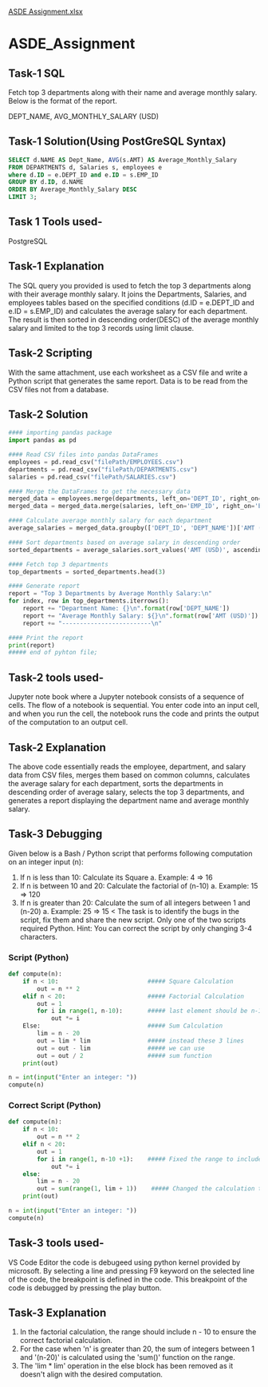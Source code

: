 [ASDE Assignment.xlsx](https://github.com/Piyush1411/ASDE_Assignment/files/11660887/ASDE.Assignment.xlsx)
# ASDE_Assignment
## Task-1 SQL
Fetch top 3 departments along with their name and average monthly salary. Below is the format of the report.

DEPT_NAME, AVG_MONTHLY_SALARY (USD)

## Task-1 Solution(Using PostGreSQL Syntax)

```sql 
SELECT d.NAME AS Dept_Name, AVG(s.AMT) AS Average_Monthly_Salary
FROM DEPARTMENTS d, Salaries s, employees e
where d.ID = e.DEPT_ID and e.ID = s.EMP_ID
GROUP BY d.ID, d.NAME
ORDER BY Average_Monthly_Salary DESC
LIMIT 3; 
```

## Task 1 Tools used- 
PostgreSQL

## Task-1 Explanation

The SQL query you provided is used to fetch the top 3 departments along with their average monthly salary. It joins the Departments, Salaries, and employees tables based on the specified conditions (d.ID = e.DEPT_ID and e.ID = s.EMP_ID) and calculates the average salary for each department. The result is then sorted in descending order(DESC) of the average monthly salary and limited to the top 3 records using limit clause.

## Task-2 Scripting

With the same attachment, use each worksheet as a CSV file and write a Python script that generates the same report. Data is to be read from the CSV files not from a database.

## Task-2 Solution

```python
#### importing pandas package
import pandas as pd

#### Read CSV files into pandas DataFrames
employees = pd.read_csv("filePath/EMPLOYEES.csv")
departments = pd.read_csv("filePath/DEPARTMENTS.csv")
salaries = pd.read_csv("filePath/SALARIES.csv")

#### Merge the DataFrames to get the necessary data
merged_data = employees.merge(departments, left_on='DEPT_ID', right_on='DEPT_ID')
merged_data = merged_data.merge(salaries, left_on='EMP_ID', right_on='EMP_ID')

#### Calculate average monthly salary for each department
average_salaries = merged_data.groupby(['DEPT_ID', 'DEPT_NAME'])['AMT (USD)'].mean().reset_index()

#### Sort departments based on average salary in descending order
sorted_departments = average_salaries.sort_values('AMT (USD)', ascending=False)

#### Fetch top 3 departments
top_departments = sorted_departments.head(3)

#### Generate report
report = "Top 3 Departments by Average Monthly Salary:\n"
for index, row in top_departments.iterrows():
    report += "Department Name: {}\n".format(row['DEPT_NAME'])
    report += "Average Monthly Salary: ${}\n".format(row['AMT (USD)'])
    report += "-------------------------\n"

#### Print the report
print(report)
##### end of pyhton file;
```

## Task-2 tools used-

Jupyter note book where a Jupyter notebook consists of a sequence of cells. The flow of a notebook is sequential. You enter code into an input cell, and when you run the cell, the notebook runs the code and prints the output of the computation to an output cell.

## Task-2 Explanation

The above code essentially reads the employee, department, and salary data from CSV files, merges them based on common columns, calculates the average salary for each department, sorts the departments in descending order of average salary, selects the top 3 departments, and generates a report displaying the department name and average monthly salary.

## Task-3 Debugging

Given below is a Bash / Python script that performs following computation on an integer input (n):
1.	If n is less than 10: Calculate its Square
  a.	Example: 4 => 16
2.	If n is between 10 and 20: Calculate the factorial of (n-10)
  a.	Example: 15 => 120
3.	If n is greater than 20: Calculate the sum of all integers between 1 and (n-20)
  a.	Example: 25 => 15
<
The task is to identify the bugs in the script, fix them and share the new script. Only one of the two scripts required Python. Hint: You can correct the script by only changing 3-4 characters.

### Script (Python)
```python
def compute(n):
    if n < 10:                         ##### Square Calculation
        out = n ** 2
    elif n < 20:                       ##### Factorial Calculation
        out = 1
        for i in range(1, n-10):       ##### last element should be n-10 not n-11
            out *= i
    Else:                              ##### Sum Calculation
        lim = n - 20
        out = lim * lim                ##### instead these 3 lines 
        out = out - lim                ##### we can use 
        out = out / 2                  ##### sum function
    print(out)

n = int(input("Enter an integer: "))
compute(n)
```

### Correct Script (Python)
```python
def compute(n):
    if n < 10:
        out = n ** 2
    elif n < 20:
        out = 1
        for i in range(1, n-10 +1):    ##### Fixed the range to include n - 10
            out *= i
    else:
        lim = n - 20
        out = sum(range(1, lim + 1))    ##### Changed the calculation to sum of integers
    print(out)                          

n = int(input("Enter an integer: "))
compute(n)
```

## Task-3 tools used-

VS Code Editor the code is debugeed using python kernel provided by microsoft. By selecting a line and pressing F9 keyword on the selected line of the code, the breakpoint is defined in the code. This breakpoint of the code is debugged by pressing the play button.

## Task-3 Explanation

1. In the factorial calculation, the range should include n - 10 to ensure the correct factorial calculation.
2. For the case when 'n' is greater than 20, the sum of integers between 1 and '(n-20)' is calculated using the 'sum()' function on the range.
3. The 'lim * lim' operation in the else block has been removed as it doesn't align with the desired computation.


